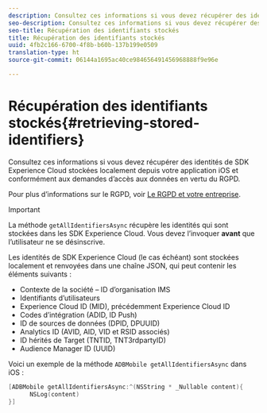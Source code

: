 ```yaml
---
description: Consultez ces informations si vous devez récupérer des identités de SDK Experience Cloud stockées localement depuis votre application iOS et conformément aux demandes d’accès aux données en vertu du RGPD.
seo-description: Consultez ces informations si vous devez récupérer des identités de SDK Experience Cloud stockées localement depuis votre application iOS et conformément aux demandes d’accès aux données en vertu du RGPD.
seo-title: Récupération des identifiants stockés
title: Récupération des identifiants stockés
uuid: 4fb2c166-6700-4f8b-b60b-137b199e0509
translation-type: ht
source-git-commit: 06144a1695ac40ce984656491456968888f9e96e

---
```



# Récupération des identifiants stockés{#retrieving-stored-identifiers}

Consultez ces informations si vous devez récupérer des identités de SDK Experience Cloud stockées localement depuis votre application iOS et conformément aux demandes d’accès aux données en vertu du RGPD.

Pour plus d’informations sur le RGPD, voir [Le RGPD et votre entreprise](https://www.adobe.com/fr/privacy/general-data-protection-regulation.html).

>[!IMPORTANT]
>
>La méthode `getAllIdentifiersAsync` récupère les identités qui sont stockées dans les SDK Experience Cloud. Vous devez l’invoquer **avant** que l’utilisateur ne se désinscrive.

Les identités de SDK Experience Cloud (le cas échéant) sont stockées localement et renvoyées dans une chaîne JSON, qui peut contenir les éléments suivants :

* Contexte de la société – ID d’organisation IMS
* Identifiants d’utilisateurs
* Experience Cloud ID (MID), précédemment Experience Cloud ID
* Codes d’intégration (ADID, ID Push)
* ID de sources de données (DPID, DPUUID)
* Analytics ID (AVID, AID, VID et RSID associés)
* ID hérités de Target (TNTID, TNT3rdpartyID)
* Audience Manager ID (UUID)

Voici un exemple de la méthode `ADBMobile getAllIdentifiersAsync` dans iOS :

```objective-c
[ADBMobile getAllIdentifiersAsync:^(NSString * _Nullable content){
      NSLog(content) 
}]
```

